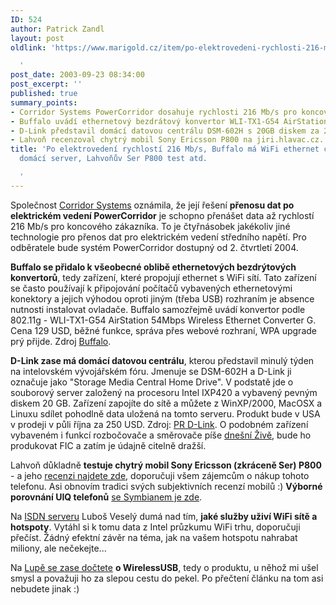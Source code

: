 ```yaml
---
ID: 524
author: Patrick Zandl
layout: post
oldlink: 'https://www.marigold.cz/item/po-elektrovedeni-rychlosti-216-mb-s-buffalo-ma-wifi-ethernet-convertor-d-link-domaci-server-lahvonuv-ser-p800-test-atd

  '
post_date: 2003-09-23 08:34:00
post_excerpt: ''
published: true
summary_points:
- Corridor Systems PowerCorridor dosahuje rychlosti 216 Mb/s pro koncové zákazníky.
- Buffalo uvádí ethernetový bezdrátový konvertor WLI-TX1-G54 AirStation za 129 USD.
- D-Link představil domácí datovou centrálu DSM-602H s 20GB diskem za 250 USD.
- Lahvoň recenzoval chytrý mobil Sony Ericsson P800 na jiri.hlavac.cz.
title: 'Po elektrovedení rychlostí 216 Mb/s, Buffalo má WiFi ethernet convertor, D-Link
  domácí server, Lahvoňův Ser P800 test atd.

  '
---
```


Společnost <A href="http://www.corridor.biz/">Corridor Systems</A> oznámila, že její řešení <B>přenosu dat po elektrickém vedení PowerCorridor</B> je schopno přenášet data až rychlostí 216 Mb/s pro koncového zákazníka. To je čtyřnásobek jakékoliv jiné technologie pro přenos dat pro elektrickém vedení středního napětí. Pro odběratele bude systém PowerCorridor dostupný od 2. čtvrtletí 2004. 
<p>
<B>Buffalo se přidalo k všeobecné oblibě ethernetových bezdrýtových konvertorů</B>, tedy zařízení, které propojují ethernet s WiFi sítí. Tato zařízení se často používají k připojování počítačů vybavených ethernetovými konektory a jejich výhodou oproti jiným (třeba USB) rozhraním je absence nutnosti instalovat ovladače. Buffalo samozřejmě uvádí konvertor podle 802.11g - WLI-TX1-G54 AirStation 54Mbps Wireless Ethernet Converter G. Cena 129 USD, běžné funkce, správa přes webové rozhraní, WPA upgrade prý přijde. Zdroj <A href="http://www.buffalotech.com/wireless/products/airstation/wlitx1g54.php">Buffalo</A>. 
<p>
<B>D-Link zase má domácí datovou centrálu</B>, kterou představil minulý týden na intelovském vývojářském fóru. Jmenuje se DSM-602H a D-Link ji označuje jako "Storage Media Central Home Drive". V podstatě jde o souborový server založený na procesoru Intel IXP420 a vybavený pevným diskem 20 GB. Zařízení zapojíte do sítě a můžete z WinXP/2000, MacOSX a Linuxu sdílet pohodlně data uložená na tomto serveru. Produkt bude v USA v prodeji v půli října za 250 USD. Zdroj: <A href="http://presslink.dlink.com/pr/?prid=119">PR D-Link</A>. O podobném zařízení vybaveném i funkcí rozbočovače a směrovače píše <A href="http://www.zive.cz/h/Uzivatel/Ar.asp?ARI=112694&amp;CAI=2104">dnešní Živě</A>, bude ho produkovat FIC a zatím je údajně citelně dražší. 
<p>
Lahvoň důkladně <B>testuje chytrý mobil Sony Ericsson (zkráceně Ser) P800</B> - a jeho <A href="http://jiri.hlavac.cz/weblog//5664_item.php">recenzi najdete zde</A>, doporučuji všem zájemcům o nákup tohoto telefonu. Asi obnovím tradici svých subjektivních recenzí mobilů :) <STRONG>Výborné porovnání UIQ telefonů</STRONG> <A href="http://www.clubsonyericsson.com/en/products_p800_competitors.htm" target=_blank>se Symbianem je zde</A>.
<p>
Na <A href="http://www.isdn.cz/clanek.php?cid=5188">ISDN serveru</A> Luboš Veselý dumá nad tím, <B>jaké služby uživí WiFi sítě a hotspoty</B>. Vytáhl si k tomu data z Intel průzkumu WiFi trhu, doporučuji přečíst. Žádný efektní závěr na téma, jak na vašem hotspotu nahrabat miliony, ale nečekejte... 
<p>
Na <A href="http://beta.marigold.cz/http%3A%2F%2Fwww.lupa.cz%2Fclanek.php3%3Fshow%3D3029">Lupě se zase dočtete</A> <B>o WirelessUSB</B>, tedy o produktu, u něhož mi ušel smysl a považuji ho za slepou cestu do pekel. Po přečtení článku na tom asi nebudete jinak :)</p>